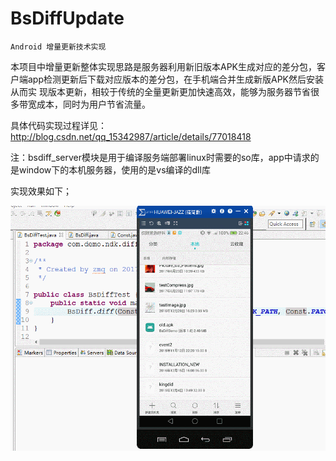 # BsDiffUpdate
    Android 增量更新技术实现
   
   本项目中增量更新整体实现思路是服务器利用新旧版本APK生成对应的差分包，客户端app检测更新后下载对应版本的差分包，在手机端合并生成新版APK然后安装从而实
   现版本更新，相较于传统的全量更新更加快速高效，能够为服务器节省很多带宽成本，同时为用户节省流量。
   
   具体代码实现过程详见：http://blog.csdn.net/qq_15342987/article/details/77018418
   
   注：bsdiff_server模块是用于编译服务端部署linux时需要的so库，app中请求的是window下的本机服务器，使用的是vs编译的dll库
   
实现效果如下；
    
![首页](bsdiffUpdate.gif)
